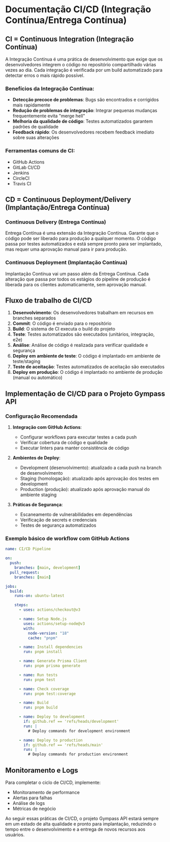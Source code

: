# Documentação CI/CD (Integração Contínua/Entrega Contínua)

## CI = Continuous Integration (Integração Contínua)

A Integração Contínua é uma prática de desenvolvimento que exige que os desenvolvedores integrem o código no repositório compartilhado várias vezes ao dia. Cada integração é verificada por um build automatizado para detectar erros o mais rápido possível.

### Benefícios da Integração Contínua:

- **Detecção precoce de problemas**: Bugs são encontrados e corrigidos mais rapidamente
- **Redução de problemas de integração**: Integrar pequenas mudanças frequentemente evita "merge hell"
- **Melhoria da qualidade de código**: Testes automatizados garantem padrões de qualidade
- **Feedback rápido**: Os desenvolvedores recebem feedback imediato sobre suas alterações

### Ferramentas comuns de CI:

- GitHub Actions
- GitLab CI/CD
- Jenkins
- CircleCI
- Travis CI

## CD = Continuous Deployment/Delivery (Implantação/Entrega Contínua)

### Continuous Delivery (Entrega Contínua)

Entrega Contínua é uma extensão da Integração Contínua. Garante que o código pode ser liberado para produção a qualquer momento. O código passa por testes automatizados e está sempre pronto para ser implantado, mas requer uma aprovação manual para ir para produção.

### Continuous Deployment (Implantação Contínua)

Implantação Contínua vai um passo além da Entrega Contínua. Cada alteração que passa por todos os estágios do pipeline de produção é liberada para os clientes automaticamente, sem aprovação manual.

## Fluxo de trabalho de CI/CD

1. **Desenvolvimento**: Os desenvolvedores trabalham em recursos em branches separados
2. **Commit**: O código é enviado para o repositório
3. **Build**: O sistema de CI executa o build do projeto
4. **Teste**: Testes automatizados são executados (unitários, integração, e2e)
5. **Análise**: Análise de código é realizada para verificar qualidade e segurança
6. **Deploy em ambiente de teste**: O código é implantado em ambiente de teste/staging
7. **Teste de aceitação**: Testes automatizados de aceitação são executados
8. **Deploy em produção**: O código é implantado no ambiente de produção (manual ou automático)

## Implementação de CI/CD para o Projeto Gympass API

### Configuração Recomendada

1. **Integração com GitHub Actions**:

   - Configurar workflows para executar testes a cada push
   - Verificar cobertura de código e qualidade
   - Executar linters para manter consistência de código

2. **Ambientes de Deploy**:

   - Development (desenvolvimento): atualizado a cada push na branch de desenvolvimento
   - Staging (homologação): atualizado após aprovação dos testes em development
   - Production (produção): atualizado após aprovação manual do ambiente staging

3. **Práticas de Segurança**:
   - Escaneamento de vulnerabilidades em dependências
   - Verificação de secrets e credenciais
   - Testes de segurança automatizados

### Exemplo básico de workflow com GitHub Actions

```yaml
name: CI/CD Pipeline

on:
  push:
    branches: [main, development]
  pull_request:
    branches: [main]

jobs:
  build:
    runs-on: ubuntu-latest

    steps:
      - uses: actions/checkout@v3

      - name: Setup Node.js
        uses: actions/setup-node@v3
        with:
          node-version: "18"
          cache: "pnpm"

      - name: Install dependencies
        run: pnpm install

      - name: Generate Prisma Client
        run: pnpm prisma generate

      - name: Run tests
        run: pnpm test

      - name: Check coverage
        run: pnpm test:coverage

      - name: Build
        run: pnpm build

      - name: Deploy to development
        if: github.ref == 'refs/heads/development'
        run: |
          # Deploy commands for development environment

      - name: Deploy to production
        if: github.ref == 'refs/heads/main'
        run: |
          # Deploy commands for production environment
```

## Monitoramento e Logs

Para completar o ciclo de CI/CD, implemente:

- Monitoramento de performance
- Alertas para falhas
- Análise de logs
- Métricas de negócio

Ao seguir essas práticas de CI/CD, o projeto Gympass API estará sempre em um estado de alta qualidade e pronto para implantação, reduzindo o tempo entre o desenvolvimento e a entrega de novos recursos aos usuários.
